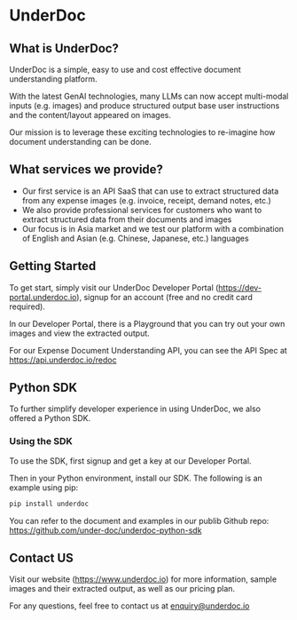 # UnderDoc

## What is UnderDoc?

UnderDoc is a simple, easy to use and cost effective document understanding platform.

With the latest GenAI technologies, many LLMs can now accept multi-modal inputs (e.g. images) and produce structured output base user instructions and the content/layout appeared on images.

Our mission is to leverage these exciting technologies to re-imagine how document understanding can be done.

## What services we provide?

* Our first service is an API SaaS that can use to extract structured data from any expense images (e.g. invoice, receipt, demand notes, etc.)
* We also provide professional services for customers who want to extract structured data from their documents and images
* Our focus is in Asia market and we test our platform with a combination of English and Asian (e.g. Chinese, Japanese, etc.) languages

## Getting Started

To get start, simply visit our UnderDoc Developer Portal (https://dev-portal.underdoc.io), signup for an account (free and no credit card required).

In our Developer Portal, there is a Playground that you can try out your own images and view the extracted output.

For our Expense Document Understanding API, you can see the API Spec at https://api.underdoc.io/redoc

## Python SDK

To further simplify developer experience in using UnderDoc, we also offered a Python SDK.

### Using the SDK

To use the SDK, first signup and get a key at our Developer Portal.

Then in your Python environment, install our SDK. The following is an example using pip:

```bash
pip install underdoc
```

You can refer to the document and examples in our publib Github repo: https://github.com/under-doc/underdoc-python-sdk

## Contact US

Visit our website (https://www.underdoc.io) for more information, sample images and their extracted output, as well as our pricing plan. 

For any questions, feel free to contact us at enquiry@underdoc.io
